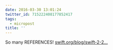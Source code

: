 ```yaml
---
date: 2016-03-30 13:01:24
twitter_id: 715222408177852417
tags:
  - micropost
title: ''
---
```


So many REFERENCES! [swift.org/blog/swift-2-2…](https://swift.org/blog/swift-2-2-new-features/)
